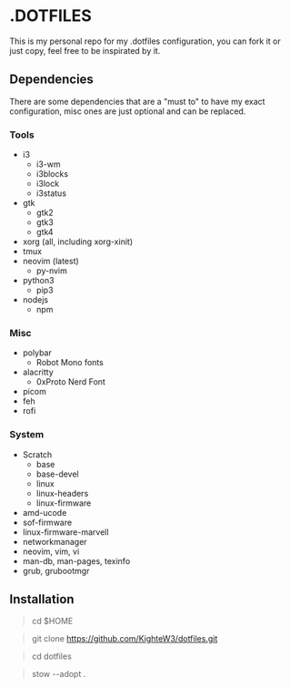 # .DOTFILES

This is my personal repo for my .dotfiles configuration, you can fork it or just copy, feel free to be inspirated by it.

## Dependencies

There are some dependencies that are a "must to" to have my exact configuration, misc ones are just optional and can be replaced.

### Tools

- i3
    - i3-wm
    - i3blocks
    - i3lock
    - i3status
- gtk
    - gtk2
    - gtk3
    - gtk4
- xorg (all, including xorg-xinit)
- tmux
- neovim (latest)
    - py-nvim
- python3
    - pip3
- nodejs
    - npm

### Misc

- polybar
    - Robot Mono fonts
- alacritty
    - 0xProto Nerd Font
- picom
- feh
- rofi

### System

- Scratch
    - base
    - base-devel
    - linux
    - linux-headers
    - linux-firmware
- amd-ucode
- sof-firmware
- linux-firmware-marvell
- networkmanager
- neovim, vim, vi
- man-db, man-pages, texinfo
- grub, grubootmgr

## Installation

>cd $HOME

>git clone https://github.com/KighteW3/dotfiles.git

>cd dotfiles

>stow --adopt .
